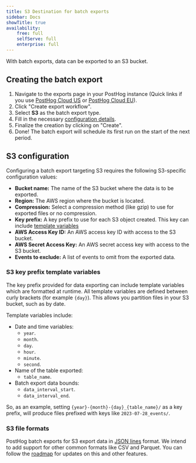 ```yaml
---
title: S3 Destination for batch exports
sidebar: Docs
showTitle: true
availability:
    free: full
    selfServe: full
    enterprise: full
---
```


With batch exports, data can be exported to an S3 bucket.

## Creating the batch export

1. Navigate to the exports page in your PostHog instance (Quick links if you use [PostHog Cloud US](https://app.posthog.com/batch_exports) or [PostHog Cloud EU](https://eu.posthog.com/batch_exports)).
2. Click "Create export workflow".
3. Select **S3** as the batch export type.
4. Fill in the necessary [configuration details](#s3-configuration).
5. Finalize the creation by clicking on "Create".
5. Done! The batch export will schedule its first run on the start of the next period.

## S3 configuration

Configuring a batch export targeting S3 requires the following S3-specific configuration values:
* **Bucket name:** The name of the S3 bucket where the data is to be exported.
* **Region:** The AWS region where the bucket is located.
* **Compression:** Select a compression method (like gzip) to use for exported files or no compression.
* **Key prefix:** A key prefix to use for each S3 object created. This key can include [template variables](#s3-key-prefix-template-variables)
* **AWS Access Key ID:** An AWS access key ID with access to the S3 bucket.
* **AWS Secret Access Key:** An AWS secret access key with access to the S3 bucket.
* **Events to exclude:** A list of events to omit from the exported data.

### S3 key prefix template variables

The key prefix provided for data exporting can include template variables which are formatted at runtime. All template variables are defined between curly brackets (for example `{day}`). This allows you partition files in your S3 bucket, such as by date.

Template variables include:
* Date and time variables:
  * `year`.
  * `month`.
  * `day`.
  * `hour`.
  * `minute`.
  * `second`.
* Name of the table exported:
  * `table_name`.
* Batch export data bounds:
  * `data_interval_start`.
  * `data_interval_end`.

So, as an example, setting `{year}-{month}-{day}_{table_name}/` as a key prefix, will produce files prefixed with keys like `2023-07-28_events/`.

### S3 file formats

PostHog batch exports for S3 export data in [JSON lines](https://jsonlines.org/) format. We intend to add support for other common formats like CSV and Parquet. You can follow the [roadmap](https://github.com/PostHog/posthog/issues/15997) for updates on this and other features.
